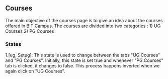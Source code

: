 ## Courses

The main objective of the courses page is to give an idea about the courses offered in BIT Campus. The courses are divided into two categories :
        1) UG Courses
        2) PG Courses
### States

1.[ug, Setug]:
    This state is used to change between the tabs "UG Courses" and "PG Courses". Initially, this state is set true and whenever "PG Courses" tab is clicked, it changes to false. This process happens inverted when we again click on "UG Courses".
